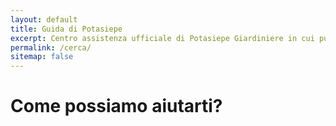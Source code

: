 ```yaml
---
layout: default
title: Guida di Potasiepe
excerpt: Centro assistenza ufficiale di Potasiepe Giardiniere in cui puoi trovare servizi e prodotti di giardinaggio.
permalink: /cerca/
sitemap: false
---
```

# Come possiamo aiutarti?

<script>
  (function() {
    var cx = '011530554066869076672:g4ninb5bu40';
    var gcse = document.createElement('script');
    gcse.type = 'text/javascript';
    gcse.async = true;
    gcse.src = 'https://cse.google.com/cse.js?cx=' + cx;
    var s = document.getElementsByTagName('script')[0];
    s.parentNode.insertBefore(gcse, s);
  })();
</script>
<div class="ricerca-personalizzata">
  <div id="google-search">
    <gcse:search></gcse:search>
  </div>
</div>
